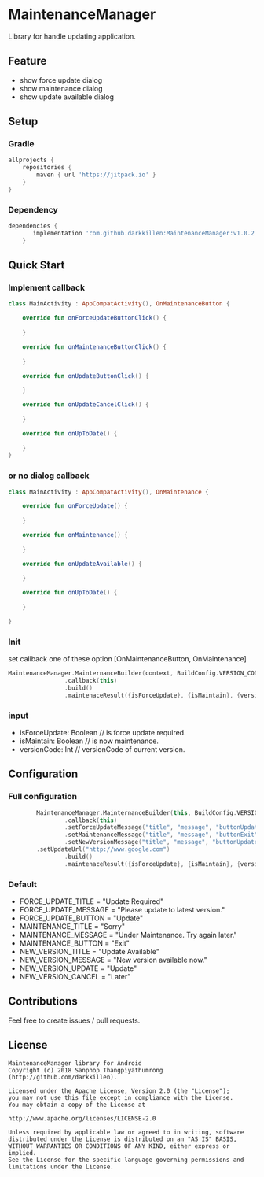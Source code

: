 # MaintenanceManager
Library for handle updating application.

## Feature
* show force update dialog
* show maintenance dialog
* show update available dialog

## Setup

### Gradle
```groovy
allprojects {
	repositories {
		maven { url 'https://jitpack.io' }
	}
}
```

### Dependency
```groovy
dependencies {
	   implementation 'com.github.darkkillen:MaintenanceManager:v1.0.2'
	}
```

## Quick Start

### Implement callback
```kotlin
class MainActivity : AppCompatActivity(), OnMaintenanceButton {

    override fun onForceUpdateButtonClick() {
        
    }

    override fun onMaintenanceButtonClick() {
        
    }

    override fun onUpdateButtonClick() {
        
    }

    override fun onUpdateCancelClick() {
        
    }

    override fun onUpToDate() {
        
    }
}
```
### or no dialog callback
```kotlin
class MainActivity : AppCompatActivity(), OnMaintenance {

    override fun onForceUpdate() {
        
    }

    override fun onMaintenance() {
        
    }

    override fun onUpdateAvailable() {
        
    }

    override fun onUpToDate() {
        
    }

}
```

### Init
set callback one of these option [OnMaintenanceButton, OnMaintenance]

```kotlin
MaintenanceManager.MainternanceBuilder(context, BuildConfig.VERSION_CODE)
                .callback(this)
                .build()
                .maintenaceResult({isForceUpdate}, {isMaintain}, {versionCode})
```

### input
* isForceUpdate: Boolean // is force update required.
* isMaintain: Boolean // is now maintenance.
* versionCode: Int // versionCode of current version.

## Configuration

### Full configuration

```kotlin
        MaintenanceManager.MainternanceBuilder(this, BuildConfig.VERSION_CODE)
                .callback(this)
                .setForceUpdateMessage("title", "message", "buttonUpdate")
                .setMaintenanceMessage("title", "message", "buttonExit")
                .setNewVersionMessage("title", "message", "buttonUpdate", "buttonLater")
		.setUpdateUrl("http://www.google.com")
                .build()
                .maintenaceResult({isForceUpdate}, {isMaintain}, {versionCode})
```
### Default

* FORCE_UPDATE_TITLE = "Update Required"
* FORCE_UPDATE_MESSAGE = "Please update to latest version."
* FORCE_UPDATE_BUTTON = "Update"
* MAINTENANCE_TITLE = "Sorry"
* MAINTENANCE_MESSAGE = "Under Maintenance. Try again later."
* MAINTENANCE_BUTTON = "Exit"
* NEW_VERSION_TITLE = "Update Available"
* NEW_VERSION_MESSAGE = "New version available now."
* NEW_VERSION_UPDATE = "Update"
* NEW_VERSION_CANCEL = "Later"

## Contributions
Feel free to create issues / pull requests.

## License
```
MaintenanceManager library for Android
Copyright (c) 2018 Sanphop Thangpiyathumrong (http://github.com/darkkillen).

Licensed under the Apache License, Version 2.0 (the "License");
you may not use this file except in compliance with the License.
You may obtain a copy of the License at

http://www.apache.org/licenses/LICENSE-2.0

Unless required by applicable law or agreed to in writing, software
distributed under the License is distributed on an "AS IS" BASIS,
WITHOUT WARRANTIES OR CONDITIONS OF ANY KIND, either express or implied.
See the License for the specific language governing permissions and
limitations under the License.
